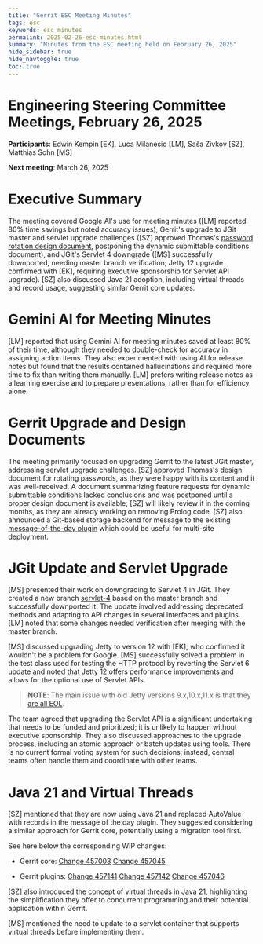 ```yaml
---
title: "Gerrit ESC Meeting Minutes"
tags: esc
keywords: esc minutes
permalink: 2025-02-26-esc-minutes.html
summary: "Minutes from the ESC meeting held on February 26, 2025"
hide_sidebar: true
hide_navtoggle: true
toc: true
---
```


# Engineering Steering Committee Meetings, February 26, 2025

**Participants**: Edwin Kempin [EK], Luca Milanesio [LM], Saša Zivkov [SZ], Matthias Sohn [MS]

**Next meeting**: March 26, 2025

# Executive Summary

The meeting covered Google AI's use for meeting minutes ([LM]
reported 80% time savings but noted accuracy issues), Gerrit's upgrade to
JGit master and servlet upgrade challenges ([SZ] approved Thomas's
[password rotation design document](https://gerrit-review.googlesource.com/c/homepage/+/455521),
postponing the dynamic submittable
conditions document), and JGit's Servlet 4 downgrade ([MS]
successfully downported, needing master branch verification; Jetty 12
upgrade confirmed with [EK], requiring executive sponsorship for
Servlet API upgrade). [SZ] also discussed Java 21 adoption, including
virtual threads and record usage, suggesting similar Gerrit core updates.

# Gemini AI for Meeting Minutes

[LM] reported that using Gemini AI for meeting minutes saved at
least 80% of their time, although they needed to double-check for accuracy
in assigning action items. They also experimented with using AI for release
notes but found that the results contained hallucinations and required more
time to fix than writing them manually. [LM] prefers writing
release notes as a learning exercise and to prepare presentations, rather
than for efficiency alone.

# Gerrit Upgrade and Design Documents

The meeting primarily focused on upgrading Gerrit to the latest JGit master,
addressing servlet upgrade challenges. [SZ] approved Thomas's design
document for rotating passwords, as they were happy with its content and it
was well-received. A document summarizing feature requests for dynamic
submittable conditions lacked conclusions and was postponed until a proper
design document is available; [SZ] will likely review it in the
coming months, as they are already working on removing Prolog code.
[SZ] also announced a Git-based storage backend for message to the existing
[message-of-the-day plugin](https://gerrit-review.googlesource.com/c/plugins/messageoftheday/+/454563)
which could be useful for multi-site deployment.

# JGit Update and Servlet Upgrade

[MS] presented their work on downgrading to Servlet 4 in JGit. They
created a new branch [servlet-4](https://github.com/eclipse-jgit/jgit/tree/refs/heads/servlet-4)
based on the master branch and successfully
downported it. The update involved addressing deprecated methods and
adapting to API changes in several interfaces and plugins. [LM]
noted that some changes needed verification after merging with the master
branch.

[MS] discussed upgrading Jetty to version 12 with [EK], who
confirmed it wouldn't be a problem for Google. [MS] successfully
solved a problem in the test class used for testing the HTTP protocol by
reverting the Servlet 6 update and noted that Jetty 12 offers performance
improvements and allows for the optional use of Servlet APIs.

> **NOTE**: The main issue with old Jetty versions 9.x,10.x,11.x is that
> they [are all EOL](https://endoflife.date/eclipse-jetty).

The team agreed that upgrading the Servlet API is a significant undertaking
that needs to be funded and prioritized; it is unlikely to happen without
executive sponsorship. They also discussed approaches to the upgrade
process, including an atomic approach or batch updates using tools. There is
no current formal voting system for such decisions; instead, central teams
often handle them and coordinate with other teams.

# Java 21 and Virtual Threads

[SZ] mentioned that they are now using Java 21 and replaced AutoValue
with records in the message of the day plugin. They suggested considering a
similar approach for Gerrit core, potentially using a migration tool first.

See here below the corresponding WIP changes:

- Gerrit core:
  [Change 457003](https://gerrit-review.googlesource.com/c/gerrit/+/457003)
  [Change 457045](https://gerrit-review.googlesource.com/c/gerrit/+/457045)

- Gerrit plugins:
  [Change 457141](https://gerrit-review.googlesource.com/c/plugins/delete-project/+/457141)
  [Change 457142](https://gerrit-review.googlesource.com/c/plugins/replication/+/457142)
  [Change 457046](https://gerrit-review.googlesource.com/c/plugins/reviewnotes/+/457046)


[SZ] also introduced the concept of virtual threads in Java 21,
highlighting the simplification they offer to concurrent programming and
their potential application within Gerrit.

[MS] mentioned the need to update to a servlet container that supports
virtual threads before implementing them.
